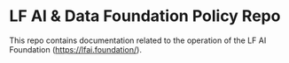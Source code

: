 # LF AI & Data Foundation Policy Repo
This repo contains documentation related to the operation of the LF AI Foundation (https://lfai.foundation/).
